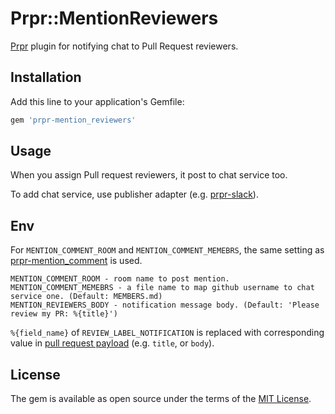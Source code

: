 # Prpr::MentionReviewers

[Prpr](https://github.com/mzp/prpr) plugin for notifying chat to Pull Request reviewers.

## Installation

Add this line to your application's Gemfile:

```ruby
gem 'prpr-mention_reviewers'
```

## Usage

When you assign Pull request reviewers, it post to chat service too.

To add chat service, use publisher adapter (e.g. [prpr-slack](https://github.com/mzp/prpr-slack)).

## Env

For `MENTION_COMMENT_ROOM` and `MENTION_COMMENT_MEMEBRS`, the same setting as [prpr-mention_comment](https://github.com/mzp/prpr-mention_comment) is used.

```
MENTION_COMMENT_ROOM - room name to post mention.
MENTION_COMMENT_MEMEBRS - a file name to map github username to chat service one. (Default: MEMBERS.md)
MENTION_REVIEWERS_BODY - notification message body. (Default: 'Please review my PR: %{title}')
```

`%{field_name}` of `REVIEW_LABEL_NOTIFICATION` is replaced with corresponding value in [pull request payload](https://developer.github.com/v3/pulls/#get-a-single-pull-request) (e.g. `title`, or `body`).

## License

The gem is available as open source under the terms of the [MIT License](http://opensource.org/licenses/MIT).

